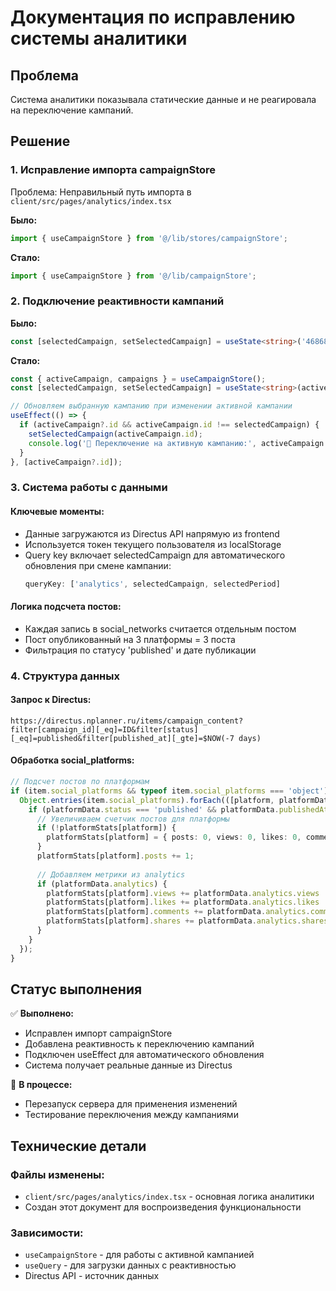 # Документация по исправлению системы аналитики

## Проблема
Система аналитики показывала статические данные и не реагировала на переключение кампаний.

## Решение

### 1. Исправление импорта campaignStore
Проблема: Неправильный путь импорта в `client/src/pages/analytics/index.tsx`

**Было:**
```typescript
import { useCampaignStore } from '@/lib/stores/campaignStore';
```

**Стало:**
```typescript
import { useCampaignStore } from '@/lib/campaignStore';
```

### 2. Подключение реактивности кампаний

**Было:**
```typescript
const [selectedCampaign, setSelectedCampaign] = useState<string>('46868c44-c6a4-4bed-accf-9ad07bba790e');
```

**Стало:**
```typescript
const { activeCampaign, campaigns } = useCampaignStore();
const [selectedCampaign, setSelectedCampaign] = useState<string>(activeCampaign?.id || '46868c44-c6a4-4bed-accf-9ad07bba790e');

// Обновляем выбранную кампанию при изменении активной кампании
useEffect(() => {
  if (activeCampaign?.id && activeCampaign.id !== selectedCampaign) {
    setSelectedCampaign(activeCampaign.id);
    console.log('🔄 Переключение на активную кампанию:', activeCampaign.name, activeCampaign.id);
  }
}, [activeCampaign?.id]);
```

### 3. Система работы с данными

#### Ключевые моменты:
- Данные загружаются из Directus API напрямую из frontend
- Используется токен текущего пользователя из localStorage
- Query key включает selectedCampaign для автоматического обновления при смене кампании:
  ```typescript
  queryKey: ['analytics', selectedCampaign, selectedPeriod]
  ```

#### Логика подсчета постов:
- Каждая запись в social_networks считается отдельным постом
- Пост опубликованный на 3 платформы = 3 поста
- Фильтрация по статусу 'published' и дате публикации

### 4. Структура данных

#### Запрос к Directus:
```
https://directus.nplanner.ru/items/campaign_content?filter[campaign_id][_eq]=ID&filter[status][_eq]=published&filter[published_at][_gte]=$NOW(-7 days)
```

#### Обработка social_platforms:
```typescript
// Подсчет постов по платформам
if (item.social_platforms && typeof item.social_platforms === 'object') {
  Object.entries(item.social_platforms).forEach(([platform, platformData]: [string, any]) => {
    if (platformData.status === 'published' && platformData.publishedAt) {
      // Увеличиваем счетчик постов для платформы
      if (!platformStats[platform]) {
        platformStats[platform] = { posts: 0, views: 0, likes: 0, comments: 0, shares: 0 };
      }
      platformStats[platform].posts += 1;
      
      // Добавляем метрики из analytics
      if (platformData.analytics) {
        platformStats[platform].views += platformData.analytics.views || 0;
        platformStats[platform].likes += platformData.analytics.likes || 0;
        platformStats[platform].comments += platformData.analytics.comments || 0;
        platformStats[platform].shares += platformData.analytics.shares || 0;
      }
    }
  });
}
```

## Статус выполнения

✅ **Выполнено:**
- Исправлен импорт campaignStore
- Добавлена реактивность к переключению кампаний
- Подключен useEffect для автоматического обновления
- Система получает реальные данные из Directus

🔄 **В процессе:**
- Перезапуск сервера для применения изменений
- Тестирование переключения между кампаниями

## Технические детали

### Файлы изменены:
- `client/src/pages/analytics/index.tsx` - основная логика аналитики
- Создан этот документ для воспроизведения функциональности

### Зависимости:
- `useCampaignStore` - для работы с активной кампанией
- `useQuery` - для загрузки данных с реактивностью
- Directus API - источник данных